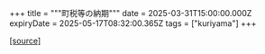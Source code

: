 +++
title = """町税等の納期"""
date = 2025-03-31T15:00:00.000Z
expiryDate = 2025-05-17T08:32:00.365Z
tags = ["kuriyama"]
+++


[[source]](https://www.town.kuriyama.hokkaido.jp/soshiki/35/933.html)
